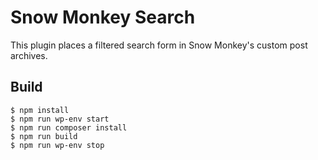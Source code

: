 # Snow Monkey Search

This plugin places a filtered search form in Snow Monkey's custom post archives.

## Build

```
$ npm install
$ npm run wp-env start
$ npm run composer install
$ npm run build
$ npm run wp-env stop
```
